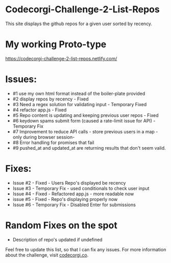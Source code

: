 # Codecorgi-Challenge-2-List-Repos
This site displays the github repos for a given user
sorted by recency.

# My working Proto-type
https://codecorgi-challenge-2-list-repos.netlify.com/

# Issues:
* #1 use my own html format instead of the boiler-plate provided
* #2 display repos by recency - Fixed
* #3 Need a regex solution for validating input - Temporary Fixed
* #4 refactor app.js - Fixed
* #5 Repo content is updating and keeping previous user repos - Fixed
* #6 keydown spams submit form (caused a rate-limit issue for API) - Temporary Fix
* #7 Improvement to reduce API calls - store previous users in a map -only during browser session-
* #8 Error handling for promises that fail
* #9 pushed_at and updated_at are returning results that don't seem valid.
     
# Fixes: 
* Issue #2 - Fixed            - Users Repo's displayed be recency
* Issue #3 - Temporary Fix    - used conditionals to check user input
* Issue #4 - Fixed            - Refactored app.js - more readable now
* issue #5 - Fixed            - Repo's displaying properly now
* Issue #6 - Temporary Fix    - Disabled Enter for submissions

# Random Fixes on the spot
* Description of repo's updated if undefined


Feel free to update this list, so that I can fix any issues.
For more information about the challenge, visit
[codecorgi.co](http://codecorgi.co/challenge/2/list-repos).
